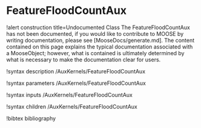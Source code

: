 <!-- MOOSE Documentation Stub: Remove this when content is added. -->

# FeatureFloodCountAux

!alert construction title=Undocumented Class
The FeatureFloodCountAux has not been documented, if you would like to contribute to MOOSE by
writing documentation, please see [MooseDocs/generate.md]. The content contained on this page explains
the typical documentation associated with a MooseObject; however, what is contained is ultimately
determined by what is necessary to make the documentation clear for users.

!syntax description /AuxKernels/FeatureFloodCountAux

!syntax parameters /AuxKernels/FeatureFloodCountAux

!syntax inputs /AuxKernels/FeatureFloodCountAux

!syntax children /AuxKernels/FeatureFloodCountAux

!bibtex bibliography
